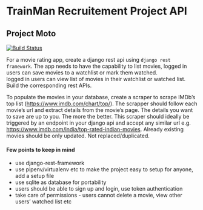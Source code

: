 # TrainMan Recruitement Project API

## Project Moto

[![Build Status](https://travis-ci.org/{ORG-or-USERNAME}/{REPO-NAME}.png?branch=master)](https://travis-ci.org/{ORG-or-USERNAME}/{REPO-NAME})


For a movie rating app, create a django rest api using ```django rest framework```. The app needs to have the capability to 
list movies, 
logged in users can save movies to a watchlist or mark them watched.  
logged in users can view list of movies in their watchlist or watched list.
Build the corresponding rest APIs.

To populate the movies in your database, create a scraper to scrape IMDb’s top list (https://www.imdb.com/chart/top/). The scrapper should follow each movie’s url and extract details from the movie’s page. The details you want to save are up to you. The more the better.
This scraper should ideally be triggered by an endpoint in your django api and accept any similar url e.g. https://www.imdb.com/india/top-rated-indian-movies.
Already existing movies should be only updated. Not replaced/duplicated.

#### Few points to keep in mind

* use django-rest-framework
* use pipenv/virtualenv etc to make the project easy to setup for anyone, add a setup file
* use sqlite as database for portability
* users should be able to sign up and login, use token authentication
* take care of permissions - users cannot delete a movie, view other users’ watched list etc
